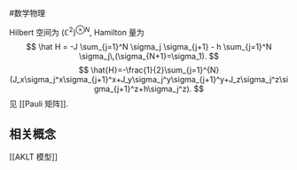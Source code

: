 #数学物理 

Hilbert 空间为 $(\mathbb{C}^2)^{\otimes N}$, Hamilton 量为
$$
\hat H = -J \sum_{j=1}^N \sigma_j \sigma_{j+1} - h \sum_{j=1}^N \sigma_j\,(\sigma_{N+1}=\sigma_1).
$$
$$
\hat{H}=-\frac{1}{2}\sum_{j=1}^{N}(J_x\sigma_j^x\sigma_{j+1}^x+J_y\sigma_j^y\sigma_{j+1}^y+J_z\sigma_j^z\sigma_{j+1}^z+h\sigma_j^z).
$$
见 [[Pauli 矩阵]].
## 相关概念

[[AKLT 模型]]